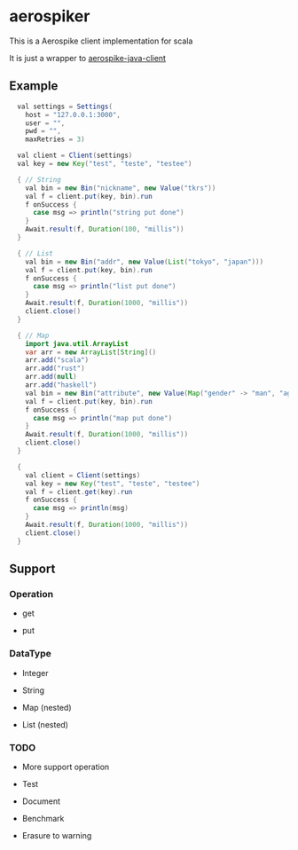 # aerospiker
This is a Aerospike client implementation for scala

It is just a wrapper to [aerospike-java-client](https://github.com/aerospike/aerospike-client-java)

## Example

```java
  val settings = Settings(
    host = "127.0.0.1:3000",
    user = "",
    pwd = "",
    maxRetries = 3)

  val client = Client(settings)
  val key = new Key("test", "teste", "testee")

  { // String
    val bin = new Bin("nickname", new Value("tkrs"))
    val f = client.put(key, bin).run
    f onSuccess {
      case msg => println("string put done")
    }
    Await.result(f, Duration(100, "millis"))
  }

  { // List
    val bin = new Bin("addr", new Value(List("tokyo", "japan")))
    val f = client.put(key, bin).run
    f onSuccess {
      case msg => println("list put done")
    }
    Await.result(f, Duration(1000, "millis"))
    client.close()
  }

  { // Map
    import java.util.ArrayList
    var arr = new ArrayList[String]()
    arr.add("scala")
    arr.add("rust")
    arr.add(null)
    arr.add("haskell")
    val bin = new Bin("attribute", new Value(Map("gender" -> "man", "age" -> "30", "lang" -> arr)))
    val f = client.put(key, bin).run
    f onSuccess {
      case msg => println("map put done")
    }
    Await.result(f, Duration(1000, "millis"))
    client.close()
  }

  {
    val client = Client(settings)
    val key = new Key("test", "teste", "testee")
    val f = client.get(key).run
    f onSuccess {
      case msg => println(msg)
    }
    Await.result(f, Duration(1000, "millis"))
    client.close()
  }
```

## Support

### Operation

* get

* put

### DataType

* Integer

* String

* Map (nested)

* List (nested) 

### TODO

* More support operation

* Test

* Document

* Benchmark

* Erasure to warning